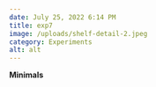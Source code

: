 ```yaml
---
date: July 25, 2022 6:14 PM
title: exp7
image: /uploads/shelf-detail-2.jpeg
category: Experiments
alt: alt
---
```

**Minimals**